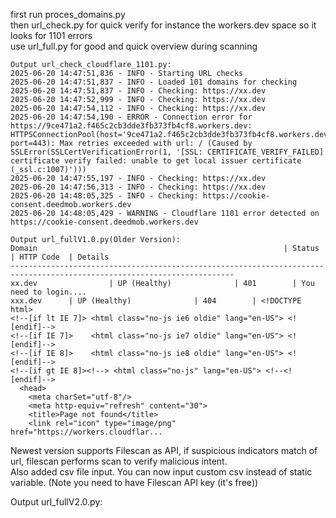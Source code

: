 first run proces_domains.py   
then url_check.py for quick verify for instance the workers.dev space so it looks for 1101 errors  
use url_full.py for good and quick overview during scanning   


```  
Output url_check_cloudflare_1101.py:   
2025-06-20 14:47:51,836 - INFO - Starting URL checks
2025-06-20 14:47:51,837 - INFO - Loaded 101 domains for checking
2025-06-20 14:47:51,837 - INFO - Checking: https://xx.dev
2025-06-20 14:47:52,999 - INFO - Checking: https://xx.dev
2025-06-20 14:47:54,112 - INFO - Checking: https://xx.dev
2025-06-20 14:47:54,190 - ERROR - Connection error for https://9ce471a2.f465c2cb3dde3fb373fb4cf8.workers.dev: HTTPSConnectionPool(host='9ce471a2.f465c2cb3dde3fb373fb4cf8.workers.dev', port=443): Max retries exceeded with url: / (Caused by SSLError(SSLCertVerificationError(1, '[SSL: CERTIFICATE_VERIFY_FAILED] certificate verify failed: unable to get local issuer certificate (_ssl.c:1007)')))
2025-06-20 14:47:55,197 - INFO - Checking: https://xx.dev
2025-06-20 14:47:56,313 - INFO - Checking: https://xx.dev
2025-06-20 14:48:05,325 - INFO - Checking: https://cookie-consent.deedmob.workers.dev
2025-06-20 14:48:05,429 - WARNING - Cloudflare 1101 error detected on https://cookie-consent.deedmob.workers.dev  
```     

```  
Output url_fullV1.0.py(Older Version):    
Domain                                                       | Status                    | HTTP Code  | Details
------------------------------------------------------------------------------------------------------------------------
xx.dev                | UP (Healthy)              | 401        | You need to login....
xxx.dev      | UP (Healthy)              | 404        | <!DOCTYPE html>
<!--[if lt IE 7]> <html class="no-js ie6 oldie" lang="en-US"> <![endif]-->
<!--[if IE 7]>    <html class="no-js ie7 oldie" lang="en-US"> <![endif]-->
<!--[if IE 8]>    <html class="no-js ie8 oldie" lang="en-US"> <![endif]-->
<!--[if gt IE 8]><!--> <html class="no-js" lang="en-US"> <!--<![endif]-->
  <head>
    <meta charSet="utf-8"/>
    <meta http-equiv="refresh" content="30">
    <title>Page not found</title>
    <link rel="icon" type="image/png" href="https://workers.cloudflar...
   ```      

Newest version supports Filescan as API, if suspicious indicators match of url, filescan performs scan to verify malicious intent.   
Also added csv file input. You can now input custom csv instead of static variable.
(Note you need to have Filescan API key (it's free))

Output url_fullV2.0.py:
```    

```   